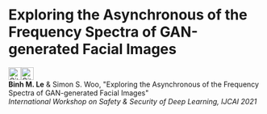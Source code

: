 # Exploring the Asynchronous of the Frequency Spectra of GAN-generated Facial Images

<img alt="GitHub last commit" src="https://img.shields.io/github/last-commit/Leminhbinh0209/Asynchronous-in-Frequency-domain-of-GAN-images?style=for-the-badge" height="25"><img alt="GitHub repo size" src="https://img.shields.io/github/repo-size/Leminhbinh0209/Asynchronous-in-Frequency-domain-of-GAN-images?style=for-the-badge" height="25">
<br />
**Binh M. Le** & Simon S. Woo, "Exploring the Asynchronous of the Frequency Spectra of GAN-generated Facial Images"  <br /> 
*International Workshop on Safety & Security of Deep Learning, IJCAI 2021* <br /> 


